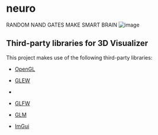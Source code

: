 # neuro
RANDOM NAND GATES MAKE SMART BRAIN
![image](https://github.com/norawibb/neuro/assets/45381459/d4048afe-0704-4654-9bd0-07e7bfee5426)


## Third-party libraries for 3D Visualizer

This project makes use of the following third-party libraries:

- [OpenGL](https://www.opengl.org/)
 
- [GLEW](http://glew.sourceforge.net/)
- 
- [GLFW](https://www.glfw.org/)

- [GLM](https://github.com/g-truc/glm)

- [ImGui](https://github.com/ocornut/imgui)

